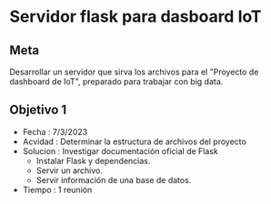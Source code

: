 # Servidor flask para dasboard IoT

## Meta

Desarrollar un servidor que sirva los archivos para el "Proyecto de dashboard de IoT", preparado para trabajar con big data.

## Objetivo 1

* Fecha : 7/3/2023
* Acvidad : Determinar la estructura de archivos del proyecto
* Solucion : Investigar documentación oficial de Flask
    * Instalar Flask y dependencias.
    * Servir un archivo.
    * Servir información de una base de datos. 
* Tiempo : 1 reunión

